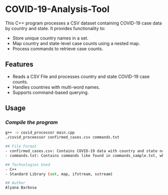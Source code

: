 # COVID-19-Analysis-Tool
This C++ program processes a CSV dataset containing COVID-19 case data by country and state. It provides functionality to: 
- Store unique country names in a set.
- Map country and state-level case counts using a nested map.
- Process commands to retrieve case counts.
## Features
- Reads a CSV File and processes country and state COVID-19 case counts.
- Handles countries with multi-word names.
- Supports command-based querying.

## Usage
### ***Compile the program***
```sh
g++ -o covid_processor main.cpp
./covid_proceessor confirmed_cases.csv commands.txt

## File Format
- confirmed_cases.csv: Contains COVID-19 data with country and state names.
- commands.txt: Contains commands like found in commands_sample.txt, which instruct the program on what data to retrieve.

## Technologies Used
- C++
- Standard Library (set, map, ifstream, sstream)

## Author 
Alyana Barbosa
